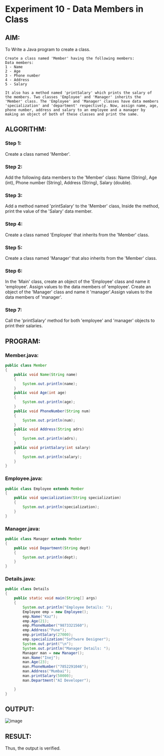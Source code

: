 #  Experiment 10 - Data Members in Class

## AIM:
To Write a Java program to create a class.

```
Create a class named 'Member' having the following members:
Data members:
1 - Name
2 - Age
3 - Phone number
4 - Address
5 - Salary

It also has a method named 'printSalary' which prints the salary of the members. Two classes 'Employee' and 'Manager' inherits the 'Member' class. The 'Employee' and 'Manager' classes have data members 'specialization' and 'department' respectively. Now, assign name, age, phone number, address and salary to an employee and a manager by making an object of both of these classes and print the same.
```

## ALGORITHM:

### Step 1:
Create a class named 'Member'.

### Step 2:
Add the following data members to the 'Member' class: Name (String),  Age (int), Phone number (String), Address (String), Salary (double).

### Step 3:
Add a method named 'printSalary' to the 'Member' class, Inside the method, print the value of the 'Salary' data member.

### Step 4:
Create a class named 'Employee' that inherits from the 'Member' class.

### Step 5:
Create a class named 'Manager' that also inherits from the 'Member' class.

### Step 6:
In the 'Main' class, create an object of the 'Employee' class and name it 'employee'.
Assign values to the data members of 'employee'. Create an object of the 'Manager' class and name it 'manager'.Assign values to the data members of 'manager'.

### Step 7:
Call the 'printSalary' method for both 'employee' and 'manager' objects to print their salaries.

## PROGRAM:

### Member.java:
```java
public class Member
{
    public void Name(String name)
    {
        System.out.println(name);
    }
    public void Age(int age)
    {
        System.out.println(age);
    }
    public void PhoneNumber(String num)
    {
        System.out.println(num);
    }
    public void Address(String adrs)
    {
        System.out.println(adrs);
    }
    public void printSalary(int salary)
    {
        System.out.println(salary);
    }
}
```

### Employee.java:
```java
public class Employee extends Member
{
    public void specialization(String specialization)
    {
        System.out.println(specialization);
    }
}
```

### Manager.java:
```java
public class Manager extends Member
{
    public void Department(String dept)
    {
        System.out.println(dept);
    }
}
```

### Details.java:
```java
public class Details
{
    public static void main(String[] args)
    {
        System.out.println("Employee Details: ");
        Employee emp = new Employee();
        emp.Name("Kaz");
        emp.Age(21);
        emp.PhoneNumber("9873321560");
        emp.Address("Pune");
        emp.printSalary(27000);
        emp.specialization("Software Designer");
        System.out.print("\n");
        System.out.println("Manager Details: ");
        Manager man = new Manager();
        man.Name("Inej");
        man.Age(23);
        man.PhoneNumber("7852291046");
        man.Address("Mumbai");
        man.printSalary(50000);
        man.Department("AI Developer");

    }
}
```

## OUTPUT:
![image](https://github.com/Aashima02/Data-Members-in-Class/assets/93427086/9706dbd1-6ddd-437c-9cda-a6591363c147)

## RESULT:
Thus, the output is verified.
